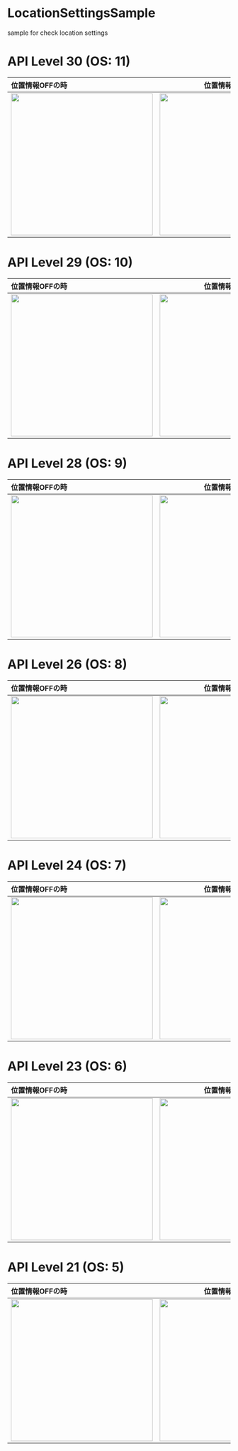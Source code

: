# LocationSettingsSample
sample for check location settings

# API Level 30 (OS: 11)

| 位置情報OFFの時 | 位置情報ONの時 |
|:---|:---:|
|<img src="https://user-images.githubusercontent.com/16476224/112828538-c81bf100-90ca-11eb-970f-047e3c348cc0.gif" width=320 /> |<img src="https://user-images.githubusercontent.com/16476224/112828542-c9e5b480-90ca-11eb-8e9f-e449f4b7e86e.gif" width=320 /> |


# API Level 29 (OS: 10)

| 位置情報OFFの時 | 位置情報ONの時 |
|:---|:---:|
|<img src="https://user-images.githubusercontent.com/16476224/112827667-9fdfc280-90c9-11eb-810d-dd1a9d4ce15e.gif" width=320 /> |<img src="https://user-images.githubusercontent.com/16476224/112827680-a2421c80-90c9-11eb-8d81-22038f4ef523.gif" width=320 /> |

# API Level 28 (OS: 9)

| 位置情報OFFの時 | 位置情報ONの時 |
|:---|:---:|
|<img src="https://user-images.githubusercontent.com/16476224/112827650-98b8b480-90c9-11eb-8603-8c68c0dc5266.gif" width=320 /> |<img src="https://user-images.githubusercontent.com/16476224/112827654-9bb3a500-90c9-11eb-8ebe-656a0358b697.gif" width=320 /> |

# API Level 26 (OS: 8)

| 位置情報OFFの時 | 位置情報ONの時 |
|:---|:---:|
|<img src="https://user-images.githubusercontent.com/16476224/112827617-8e96b600-90c9-11eb-9568-18aef557d4a5.gif" width=320 /> |<img src="https://user-images.githubusercontent.com/16476224/112827633-935b6a00-90c9-11eb-8103-150ece86cf86.gif" width=320 /> |

# API Level 24 (OS: 7)

| 位置情報OFFの時 | 位置情報ONの時 |
|:---|:---:|
|<img src="https://user-images.githubusercontent.com/16476224/112827602-88a0d500-90c9-11eb-804e-29675eb4144b.gif" width=320 /> |<img src="https://user-images.githubusercontent.com/16476224/112827606-8b032f00-90c9-11eb-9c1d-d8236e37ae6c.gif" width=320 /> |

# API Level 23 (OS: 6)

| 位置情報OFFの時 | 位置情報ONの時 |
|:---|:---:|
|<img src="https://user-images.githubusercontent.com/16476224/112827588-83438a80-90c9-11eb-90c6-4ddd2db60de7.gif" width=320 /> |<img src="https://user-images.githubusercontent.com/16476224/112827595-85a5e480-90c9-11eb-91ea-1d2ba8cda200.gif" width=320 /> |

# API Level 21 (OS: 5)

| 位置情報OFFの時 | 位置情報ONの時 |
|:---|:---:|
|<img src="https://user-images.githubusercontent.com/16476224/112827570-7c1c7c80-90c9-11eb-9dd3-d66566f07614.gif" width=320 /> |<img src="https://user-images.githubusercontent.com/16476224/112827577-7e7ed680-90c9-11eb-953e-91adbb8e40ff.gif" width=320 /> |
